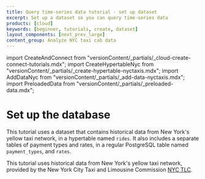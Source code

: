 ```yaml
---
title: Query time-series data tutorial - set up dataset
excerpt: Set up a dataset so you can query time-series data
products: [cloud]
keywords: [beginner, tutorials, create, dataset]
layout_components: [next_prev_large]
content_group: Analyze NYC taxi cab data
---
```


import CreateAndConnect from "versionContent/_partials/_cloud-create-connect-tutorials.mdx";
import CreateHypertableNyc from "versionContent/_partials/_create-hypertable-nyctaxis.mdx";
import AddDataNyc from "versionContent/_partials/_add-data-nyctaxis.mdx";
import PreloadedData from "versionContent/_partials/_preloaded-data.mdx";

# Set up the database

This tutorial uses a dataset that contains historical data from New York's
yellow taxi network, in a hypertable named `rides`. It also includes a separate
tables of payment types and rates, in a regular PostgreSQL table named
`payment_types`, and `rates`.

<PreloadedData />

<Collapsible heading="Create a Timescale service and connect to your service" defaultExpanded={false}>

<CreateAndConnect/>

</Collapsible>

<Collapsible heading="The dataset" defaultExpanded={false}>

This tutorial uses historical data from New York's yellow taxi network, provided
by the New York City Taxi and Limousine Commission [NYC TLC][nyc-tlc].

<CreateHypertableNyc />

<AddDataNyc />

</Collapsible>

[nyc-tlc]: https://www1.nyc.gov/site/tlc/about/tlc-trip-record-data.page
